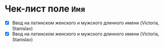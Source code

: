 # Чек-лист поле `Имя`

- [X] Ввод на латинском женского и мужского длинного имени (Victoria, Stanislav)
- [X] Ввод на латинском женского и мужского длинного имени (Victoria, Stanislav)
